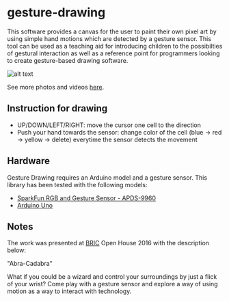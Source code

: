 # gesture-drawing

This software provides a canvas for the user to paint their own pixel art by using simple hand motions which are detected by a gesture sensor. This tool can be used as a teaching aid for introducing children to the possibilties of gestural interaction as well as a reference point for programmers looking to create gesture-based drawing software.

![alt text](https://cloud.githubusercontent.com/assets/13546261/14905365/d2d4a8c4-0d7d-11e6-9de7-b3894e8a6a55.jpg "Logo Title Text 1")

See more photos and videos [here](https://www.flickr.com/photos/137961649@N04/albums/72157667602234166).

## Instruction for drawing

- UP/DOWN/LEFT/RIGHT: move the cursor one cell to the direction
- Push your hand towards the sensor: change color of the cell (blue -> red -> yellow -> delete) everytime the sensor detects the movement

## Hardware

Gesture Drawing requires an Arduino model and a gesture sensor. 
This library has been tested with the following models:

- [SparkFun RGB and Gesture Sensor - APDS-9960](https://learn.sparkfun.com/tutorials/apds-9960-rgb-and-gesture-sensor-hookup-guide)
- [Arduino Uno](https://www.arduino.cc/en/main/arduinoBoardUno)

## Notes

The work was presented at [BRIC](http://www.bricartsmedia.org/) Open House 2016 with the description below:

"Abra-Cadabra"

What if you could be a wizard and control your surroundings by just a flick of your wrist? Come play with a gesture sensor and explore a way of using motion as a way to interact with technology.


